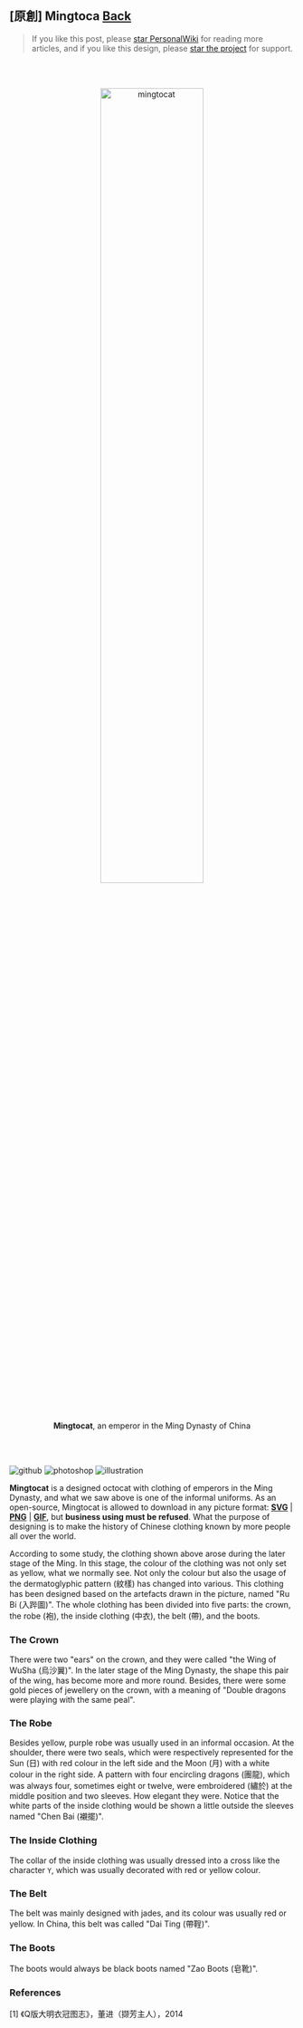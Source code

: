 ## \[原創\] Mingtoca [Back](./../post.md)

> If you like this post, please [star PersonalWiki](https://github.com/aleen42/personalwiki) for reading more articles, and if you like this design, please [star the project](https://github.com/aleen42/mingtocat) for support.

<br />
<br />

<p align="center">
  <img alt="mingtocat" title="mingtocat" src="./preview.gif" width="60%" />
  <img alt="octocat" title="octocat" style="display:none;" src="./preview.gif" width="0%" />
</p>

<p align="center">
  <strong>Mingtocat</strong>, an emperor in the Ming Dynasty of China
</p>

<br />
<br />

![github](https://aleen42.github.io/badges/src/github.svg) ![photoshop](https://aleen42.github.io/badges/src/photoshop.svg) ![illustration](https://aleen42.github.io/badges/src/illustrator.svg)


**Mingtocat** is a designed octocat with clothing of emperors in the Ming Dynasty, and what we saw above is one of the informal uniforms. As an open-source, Mingtocat is allowed to download in any picture format: [**SVG**](https://aleen42.github.io/mingtocat/Mingtocat.svg) | [**PNG**](https://aleen42.github.io/mingtocat/Mingtocat.png) | [**GIF**](https://aleen42.github.io/mingtocat/Mingtocat.gif), but **business using must be refused**. What the purpose of designing is to make the history of Chinese clothing known by more people all over the world.

According to some study, the clothing shown above arose during the later stage of the Ming. In this stage, the colour of the clothing was not only set as yellow, what we normally see. Not only the colour but also the usage of the dermatoglyphic pattern (紋樣) has changed into various. This clothing has been designed based on the artefacts drawn in the picture, named "Ru Bi (入跸圖)". The whole clothing has been divided into five parts: the crown, the robe (袍), the inside clothing (中衣), the belt (帶), and the boots.

### The Crown

There were two "ears" on the crown, and they were called "the Wing of WuSha (烏沙翼)". In the later stage of the Ming Dynasty, the shape this pair of the wing, has become more and more round. Besides, there were some gold pieces of jewellery on the crown, with a meaning of "Double dragons were playing with the same peal".

### The Robe

Besides yellow, purple robe was usually used in an informal occasion. At the shoulder, there were two seals, which were respectively represented for the Sun (日) with red colour in the left side and the Moon (月) with a white colour in the right side. A pattern with four encircling dragons (團龍), which was always four, sometimes eight or twelve, were embroidered (繡於) at the middle position and two sleeves. How elegant they were. Notice that the white parts of the inside clothing would be shown a little outside the sleeves named "Chen Bai (襯擺)".

### The Inside Clothing

The collar of the inside clothing was usually dressed into a cross like the character `Y`, which was usually decorated with red or yellow colour.

### The Belt

The belt was mainly designed with jades, and its colour was usually red or yellow. In China, this belt was called "Dai Ting (帶鞓)".

### The Boots

The boots would always be black boots named "Zao Boots (皂靴)".

### References

[1] 《Q版大明衣冠图志》，董进（撷芳主人），2014
